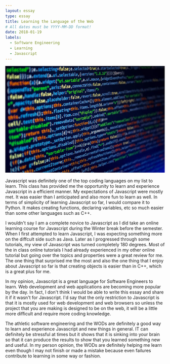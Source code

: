 ```yaml
---
layout: essay
type: essay
title: Learning the Language of the Web
# All dates must be YYYY-MM-DD format!
date: 2018-01-19
labels:
  - Software Engineering
  - Learning
  - Javascript
---
```


<img class="ui medium right floated rounded image" src="../images/JavaScript.jpg">

Javascript was definitely one of the top coding languages on my list to learn. This class has provided me the opportunity to learn and experience Javascript in a efficient manner. My expectations of Javascript were mostly met. It was easier than I anticipated and also more fun to learn as well. In terms of simplicity of learning Javascript so far, I would compare it to Python. It makes creating functions, declaring variables, etc so much easier than some other languages such as C++. 

I wouldn't say I am a complete novice to Javascript as I did take an online learning course for Javascript during the Winter break before the semester. When I first attempted to learn Javascript, I was expecting something more on the diffcult side such as Java. Later as I progressed through some tutorials, my view of Javascript was turned completely 180 degrees. Most of the in class online tutorials I had already experienced in my other online tutorial but going over the topics and properties were a great review for me. The one thing that surprised me the most and also the one thing that I enjoy about Javascript so far is that creating objects is easier than in C++, which is a great plus for me. 

In my opinion, Javascript is a great language for Software Engineers to learn. Web development and web applications are becoming more popular by the day. In fact, I don't think I would be able to write this essay and share it if it wasn't for Javascript. I'd say that the only restriction to Javascript is that it is mostly used for web development and web browsers so unless the project that you are making is designed to be on the web, it will be a little more difficult and require more coding knowledge. 

The athletic software engineering and the WODs are definitely a good way to learn and experience Javascript and new things in general. IT can definitely be stressful at times but it shows that it is sinking into your brain so that it can produce the results to show that you learned something new and useful. In my person opinion, the WODs are definitely helping me learn even though I may not finish or made a mistake because even failures contribute to learning in some way or fashion. 
